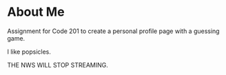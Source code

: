 # About Me
Assignment for Code 201 to create a personal profile page with a guessing game.

I like popsicles.

THE NWS WILL STOP STREAMING.
